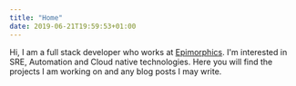 ```yaml
---
title: "Home"
date: 2019-06-21T19:59:53+01:00
---
```

Hi, I am a full stack developer who works at [Epimorphics](https://epimorphics.com). I'm interested in SRE, Automation and Cloud native technologies. Here you will find the projects I am working on and any blog posts I may write.